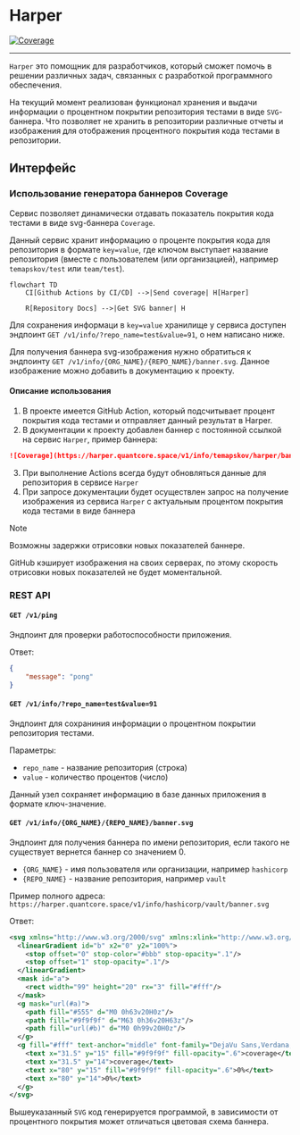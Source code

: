 # Harper
[![Coverage](https://harper.quantcore.space/v1/info/temapskov/harper/banner.svg)](https://harper.quantcore.space/v1/info/temapskov/harper/banner.svg)
___

`Harper` это помощник для разработчиков, который сможет помочь в решении различных
задач, связанных с разработкой программного обеспечения.

На текущий момент реализован функционал хранения и выдачи информации о процентном
покрытии репозитория тестами в виде `SVG`-баннера. Что позволяет не хранить в репозитории
различные отчеты и изображения для отображения процентного покрытия кода тестами в репозитории.


## Интерфейс

### Использование генератора баннеров Coverage

Сервис позволяет динамически отдавать показатель покрытия кода тестами в виде svg-баннера `Coverage`.

Данный сервис хранит информацию о проценте покрытия кода для репозитория в формате `key=value`, где ключом выступает название репозитория (вместе с пользователем (или организацией), например `temapskov/test` или `team/test`).


```mermaid
flowchart TD
    CI[Github Actions by CI/CD] -->|Send coverage| H[Harper]

    R[Repository Docs] -->|Get SVG banner| H
```

Для сохранения информаци в `key=value` хранилище у сервиса доступен эндпоинт `GET /v1/info/?repo_name=test&value=91`, о нем написано ниже.

Для получения баннера svg-изображения нужно обратиться к эндпоинту `GET /v1/info/{ORG_NAME}/{REPO_NAME}/banner.svg`. Данное изображение можно добавить в документацию к проекту.

#### Описание использования

1. В проекте имеется GitHub Action, который подсчитывает процент покрытия кода тестами и отправляет данный результат в Harper.
2. В документации к проекту добавлен баннер с постоянной ссылкой на сервис `Harper`, пример баннера:
```Markdown
![Coverage](https://harper.quantcore.space/v1/info/temapskov/harper/banner.svg)
```
3. При выполнение Actions всегда будут обновляться данные для репозитория в сервисе `Harper`
4. При запросе документации будет осуществлен запрос на получение изображения из сервиса `Harper` с актуальным процентом покрытия кода тестами в виде баннера

> [!NOTE]
>
> Возможны задержки отрисовки новых показателей баннере.
>
> GitHub кэширует изображения на своих серверах, по этому скорость отрисовки новых показателей не будет моментальной.


### REST API

#### `GET /v1/ping`

Эндпоинт для проверки работоспособности приложения.

Ответ:
```JSON
{
    "message": "pong"
}
```

#### `GET /v1/info/?repo_name=test&value=91`

Эндпоинт для сохраниния информации о процентном покрытии репозитория тестами.

Параметры:
- `repo_name` - название репозитория (строка)
- `value` - количество процентов (число)

Данный узел сохраняет информацию в базе данных приложения в формате ключ-значение.

#### `GET /v1/info/{ORG_NAME}/{REPO_NAME}/banner.svg`

Эндпоинт для получения баннера по имени репозитория, если такого не существует
вернется баннер со значением 0.

- `{ORG_NAME}` - имя пользователя или организации, например `hashicorp`
- `{REPO_NAME}` - название репозитория, например `vault`

Пример полного адреса: `https://harper.quantcore.space/v1/info/hashicorp/vault/banner.svg`

Ответ:
```svg
<svg xmlns="http://www.w3.org/2000/svg" xmlns:xlink="http://www.w3.org/1999/xlink" width="99" height="20">
  <linearGradient id="b" x2="0" y2="100%">
    <stop offset="0" stop-color="#bbb" stop-opacity=".1"/>
    <stop offset="1" stop-opacity=".1"/>
  </linearGradient>
  <mask id="a">
    <rect width="99" height="20" rx="3" fill="#fff"/>
  </mask>
  <g mask="url(#a)">
    <path fill="#555" d="M0 0h63v20H0z"/>
    <path fill="#9f9f9f" d="M63 0h36v20H63z"/>
    <path fill="url(#b)" d="M0 0h99v20H0z"/>
  </g>
  <g fill="#fff" text-anchor="middle" font-family="DejaVu Sans,Verdana,Geneva,sans-serif" font-size="11">
    <text x="31.5" y="15" fill="#9f9f9f" fill-opacity=".6">coverage</text>
    <text x="31.5" y="14">coverage</text>
    <text x="80" y="15" fill="#9f9f9f" fill-opacity=".6">0%</text>
    <text x="80" y="14">0%</text>
  </g>
</svg>
```

Вышеуказанный `SVG` код генерируется программой, в зависимости от процентного покрытия
может отличаться цветовая схема баннера.
